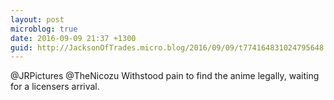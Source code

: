 ```yaml
---
layout: post
microblog: true
date: 2016-09-09 21:37 +1300
guid: http://JacksonOfTrades.micro.blog/2016/09/09/t774164831024795648.html
---
```

@JRPictures @TheNicozu Withstood pain to find the anime legally, waiting for a licensers arrival.
